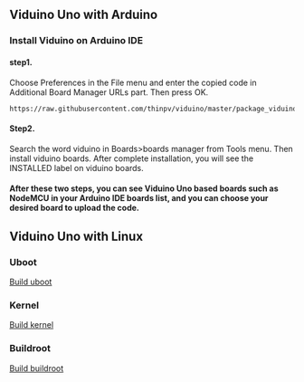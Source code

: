 ## Viduino Uno with Arduino
### Install Viduino on Arduino IDE
#### step1. 
Choose Preferences in the File menu and enter the copied code in Additional Board Manager URLs part. Then press OK.
```
https://raw.githubusercontent.com/thinpv/viduino/master/package_viduino_index.json
```

#### Step2. 
Search the word viduino in Boards>boards manager from Tools menu. Then install viduino boards. After complete installation, you will see the INSTALLED label on viduino boards.

#### After these two steps, you can see Viduino Uno based boards such as NodeMCU in your Arduino IDE boards list, and you can choose your desired board to upload the code.


## Viduino Uno with Linux
### Uboot
[Build uboot](https://thinpv.github.io/uboot)

### Kernel
[Build kernel](https://thinpv.github.io/kernel)

### Buildroot
[Build buildroot](https://thinpv.github.io/buildroot)
